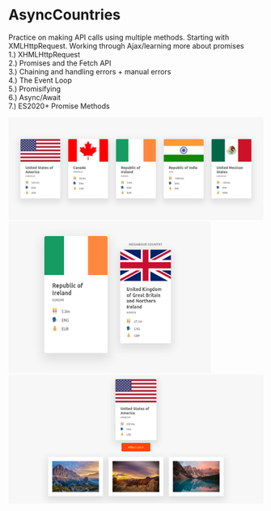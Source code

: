 # AsyncCountries
Practice on making API calls using multiple methods. Starting with XMLHttpRequest. Working through Ajax/learning more about promises
<br />
1.) XHMLHttpRequest
<br />
2.) Promises and the Fetch API
<br />
3.) Chaining and handling errors + manual errors
<br />
4.) The Event Loop
<br />
5.) Promisifying
<br />
6.) Async/Await
<br />
7.) ES2020+ Promise Methods

<img src="./countriesImg.png" alt="api call country cards returned" />
<img src="./finImgs/neighbors.png" alt="api call country cards returned" width="400px" height="300" />
<img src="./finImgs/allFin.png" alt="api call country cards returned" />
